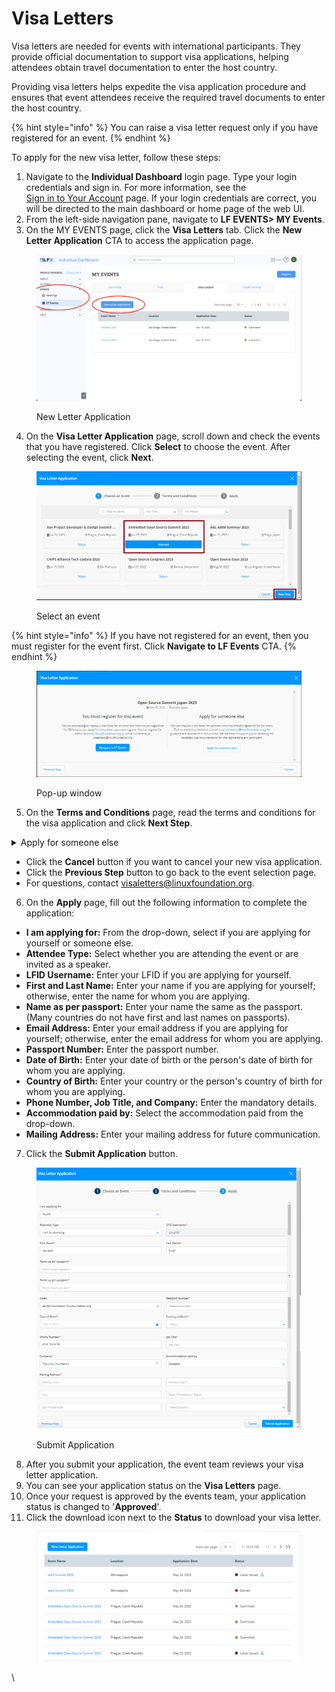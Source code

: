 # Visa Letters

Visa letters are needed for events with international participants. They provide official documentation to support visa applications, helping attendees obtain travel documentation to enter the host country.

Providing visa letters helps expedite the visa application procedure and ensures that event attendees receive the required travel documents to enter the host country.

{% hint style="info" %}
You can raise a visa letter request only if you have registered for an event.
{% endhint %}

To apply for the new visa letter, follow these steps:

1. Navigate to the **Individual Dashboard** login page. Type your login credentials and sign in. For more information, see the\
   [Sign in to Your Account](https://docs.linuxfoundation.org/lfx/sso/sign-in) page. If your login credentials are correct, you will be directed to the main dashboard or home page of the web UI.
2. From the left-side navigation pane, navigate to **LF EVENTS> MY Events**.
3. On the MY EVENTS page, click the **Visa Letters** tab. Click the **New Letter Application** CTA to access the application page.

<figure><img src="../../../.gitbook/assets/Screen Shot 2023-05-01 at 9.23.01 AM.png" alt=""><figcaption><p>New Letter Application</p></figcaption></figure>

4. On the **Visa Letter Application** page, scroll down and check the events that you have registered. Click **Select** to choose the event. After selecting the event, click **Next**.

<figure><img src="../../../.gitbook/assets/select_event.png" alt=""><figcaption><p>Select an event</p></figcaption></figure>

{% hint style="info" %}
If you have not registered for an event, then you must register for the event first. Click **Navigate to LF Events** CTA.
{% endhint %}

<figure><img src="../../../.gitbook/assets/Visa Request Application.png" alt=""><figcaption><p>Pop-up window</p></figcaption></figure>

5. On the **Terms and Conditions** page, read the terms and conditions for the visa application and click **Next Step**.

<details>

<summary>Apply for someone else</summary>

You select this option when you apply for someone else who has registered for the event. For example, you are applying for your CEO.

1. Click on **Apply for someone else,** CTA.&#x20;
2. On the next page, fill in all the required details of the person to whom you are applying.&#x20;
3. Click **Submit Application**.

**Note:** The Email address you use here must be the same one that is used in event registration. If it is not same then the request will fail.

</details>

* Click the **Cancel** button if you want to cancel your new visa application.
* Click the **Previous Step** button to go back to the event selection page.
* For questions, contact [visaletters@linuxfoundation.org](mailto:visaletters@linuxfoundation.org).

6. On the **Apply** page, fill out the following information to complete the application:

* **I am applying for:** From the drop-down, select if you are applying for yourself or someone else.
* **Attendee Type:** Select whether you are attending the event or are invited as a speaker.
* **LFID Username:** Enter your LFID if you are applying for yourself.
* **First and Last Name:** Enter your name if you are applying for yourself; otherwise, enter the name for whom you are applying.
* **Name as per passport:** Enter your name the same as the passport. (Many countries do not have first and last names on passports).
* **Email Address:** Enter your email address if you are applying for yourself; otherwise, enter the email address for whom you are applying.
* **Passport Number:** Enter the passport number.
* **Date of Birth:** Enter your date of birth or the person's date of birth for whom you are applying.
* **Country of Birth:** Enter your country or the person's country of birth for whom you are applying.
* **Phone Number, Job Title, and Company:** Enter the mandatory details.
* **Accommodation paid by:** Select the accommodation paid from the drop-down.
* **Mailing Address:** Enter your mailing address for future communication.

7. Click the **Submit Application** button.

<figure><img src="../../../.gitbook/assets/Visa_letter_submission.png" alt=""><figcaption><p>Submit Application</p></figcaption></figure>

8. After you submit your application, the event team reviews your visa letter application.
9. You can see your application status on the **Visa Letters** page.
10. Once your request is approved by the events team, your application status is changed to '**Approved**'.
11. Click the download icon next to the **Status** to download your visa letter.

<figure><img src="../../../.gitbook/assets/image-2023-5-24_13-48-31.png" alt=""><figcaption></figcaption></figure>

\
